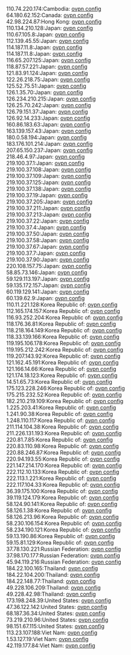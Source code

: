 110.74.220.174:Cambodia: [ovpn config](vpn/110_74_220_174.ovpn)  
64.180.62.152:Canada: [ovpn config](vpn/64_180_62_152.ovpn)  
42.98.224.87:Hong Kong: [ovpn config](vpn/42_98_224_87.ovpn)  
110.134.210.128:Japan: [ovpn config](vpn/110_134_210_128.ovpn)  
110.67.105.8:Japan: [ovpn config](vpn/110_67_105_8.ovpn)  
112.139.45.55:Japan: [ovpn config](vpn/112_139_45_55.ovpn)  
114.187.11.8:Japan: [ovpn config](vpn/114_187_11_8.ovpn)  
114.187.11.8:Japan: [ovpn config](vpn/114_187_11_8.ovpn)  
116.65.207.125:Japan: [ovpn config](vpn/116_65_207_125.ovpn)  
118.87.57.221:Japan: [ovpn config](vpn/118_87_57_221.ovpn)  
121.83.91.124:Japan: [ovpn config](vpn/121_83_91_124.ovpn)  
122.26.218.75:Japan: [ovpn config](vpn/122_26_218_75.ovpn)  
125.52.75.51:Japan: [ovpn config](vpn/125_52_75_51.ovpn)  
126.1.35.70:Japan: [ovpn config](vpn/126_1_35_70.ovpn)  
126.234.210.215:Japan: [ovpn config](vpn/126_234_210_215.ovpn)  
126.25.70.242:Japan: [ovpn config](vpn/126_25_70_242.ovpn)  
126.79.151.37:Japan: [ovpn config](vpn/126_79_151_37.ovpn)  
126.92.14.233:Japan: [ovpn config](vpn/126_92_14_233.ovpn)  
160.86.183.63:Japan: [ovpn config](vpn/160_86_183_63.ovpn)  
163.139.157.43:Japan: [ovpn config](vpn/163_139_157_43.ovpn)  
180.0.58.194:Japan: [ovpn config](vpn/180_0_58_194.ovpn)  
183.176.101.214:Japan: [ovpn config](vpn/183_176_101_214.ovpn)  
207.65.150.237:Japan: [ovpn config](vpn/207_65_150_237.ovpn)  
218.46.4.97:Japan: [ovpn config](vpn/218_46_4_97.ovpn)  
219.100.37.1:Japan: [ovpn config](vpn/219_100_37_1.ovpn)  
219.100.37.108:Japan: [ovpn config](vpn/219_100_37_108.ovpn)  
219.100.37.109:Japan: [ovpn config](vpn/219_100_37_109.ovpn)  
219.100.37.125:Japan: [ovpn config](vpn/219_100_37_125.ovpn)  
219.100.37.138:Japan: [ovpn config](vpn/219_100_37_138.ovpn)  
219.100.37.19:Japan: [ovpn config](vpn/219_100_37_19.ovpn)  
219.100.37.205:Japan: [ovpn config](vpn/219_100_37_205.ovpn)  
219.100.37.211:Japan: [ovpn config](vpn/219_100_37_211.ovpn)  
219.100.37.213:Japan: [ovpn config](vpn/219_100_37_213.ovpn)  
219.100.37.22:Japan: [ovpn config](vpn/219_100_37_22.ovpn)  
219.100.37.4:Japan: [ovpn config](vpn/219_100_37_4.ovpn)  
219.100.37.50:Japan: [ovpn config](vpn/219_100_37_50.ovpn)  
219.100.37.58:Japan: [ovpn config](vpn/219_100_37_58.ovpn)  
219.100.37.67:Japan: [ovpn config](vpn/219_100_37_67.ovpn)  
219.100.37.7:Japan: [ovpn config](vpn/219_100_37_7.ovpn)  
219.100.37.90:Japan: [ovpn config](vpn/219_100_37_90.ovpn)  
220.108.157.75:Japan: [ovpn config](vpn/220_108_157_75.ovpn)  
58.85.73.146:Japan: [ovpn config](vpn/58_85_73_146.ovpn)  
59.129.113.197:Japan: [ovpn config](vpn/59_129_113_197.ovpn)  
59.135.172.157:Japan: [ovpn config](vpn/59_135_172_157.ovpn)  
60.119.129.141:Japan: [ovpn config](vpn/60_119_129_141.ovpn)  
60.139.62.9:Japan: [ovpn config](vpn/60_139_62_9.ovpn)  
110.11.221.128:Korea Republic of: [ovpn config](vpn/110_11_221_128.ovpn)  
112.165.174.157:Korea Republic of: [ovpn config](vpn/112_165_174_157.ovpn)  
116.93.252.204:Korea Republic of: [ovpn config](vpn/116_93_252_204.ovpn)  
118.176.36.81:Korea Republic of: [ovpn config](vpn/118_176_36_81.ovpn)  
118.218.164.149:Korea Republic of: [ovpn config](vpn/118_218_164_149.ovpn)  
118.33.139.166:Korea Republic of: [ovpn config](vpn/118_33_139_166.ovpn)  
119.195.106.178:Korea Republic of: [ovpn config](vpn/119_195_106_178.ovpn)  
119.195.212.242:Korea Republic of: [ovpn config](vpn/119_195_212_242.ovpn)  
119.207.143.92:Korea Republic of: [ovpn config](vpn/119_207_143_92.ovpn)  
121.162.45.191:Korea Republic of: [ovpn config](vpn/121_162_45_191.ovpn)  
121.166.14.66:Korea Republic of: [ovpn config](vpn/121_166_14_66.ovpn)  
121.174.18.123:Korea Republic of: [ovpn config](vpn/121_174_18_123.ovpn)  
14.51.65.73:Korea Republic of: [ovpn config](vpn/14_51_65_73.ovpn)  
175.123.228.246:Korea Republic of: [ovpn config](vpn/175_123_228_246.ovpn)  
175.215.232.52:Korea Republic of: [ovpn config](vpn/175_215_232_52.ovpn)  
182.210.219.109:Korea Republic of: [ovpn config](vpn/182_210_219_109.ovpn)  
1.225.203.41:Korea Republic of: [ovpn config](vpn/1_225_203_41.ovpn)  
1.241.90.38:Korea Republic of: [ovpn config](vpn/1_241_90_38.ovpn)  
1.248.110.117:Korea Republic of: [ovpn config](vpn/1_248_110_117.ovpn)  
211.114.104.38:Korea Republic of: [ovpn config](vpn/211_114_104_38.ovpn)  
211.226.131.193:Korea Republic of: [ovpn config](vpn/211_226_131_193.ovpn)  
220.81.7.85:Korea Republic of: [ovpn config](vpn/220_81_7_85.ovpn)  
220.83.110.98:Korea Republic of: [ovpn config](vpn/220_83_110_98.ovpn)  
220.88.246.87:Korea Republic of: [ovpn config](vpn/220_88_246_87.ovpn)  
220.94.193.55:Korea Republic of: [ovpn config](vpn/220_94_193_55.ovpn)  
221.147.214.170:Korea Republic of: [ovpn config](vpn/221_147_214_170.ovpn)  
222.112.10.133:Korea Republic of: [ovpn config](vpn/222_112_10_133.ovpn)  
222.113.1.221:Korea Republic of: [ovpn config](vpn/222_113_1_221.ovpn)  
222.117.104.33:Korea Republic of: [ovpn config](vpn/222_117_104_33.ovpn)  
36.39.175.100:Korea Republic of: [ovpn config](vpn/36_39_175_100.ovpn)  
39.119.124.179:Korea Republic of: [ovpn config](vpn/39_119_124_179.ovpn)  
58.124.90.141:Korea Republic of: [ovpn config](vpn/58_124_90_141.ovpn)  
58.126.1.38:Korea Republic of: [ovpn config](vpn/58_126_1_38.ovpn)  
58.126.213.96:Korea Republic of: [ovpn config](vpn/58_126_213_96.ovpn)  
58.230.106.154:Korea Republic of: [ovpn config](vpn/58_230_106_154.ovpn)  
58.234.190.121:Korea Republic of: [ovpn config](vpn/58_234_190_121.ovpn)  
59.13.190.86:Korea Republic of: [ovpn config](vpn/59_13_190_86.ovpn)  
59.15.81.129:Korea Republic of: [ovpn config](vpn/59_15_81_129.ovpn)  
37.78.130.221:Russian Federation: [ovpn config](vpn/37_78_130_221.ovpn)  
37.98.170.177:Russian Federation: [ovpn config](vpn/37_98_170_177.ovpn)  
45.94.119.216:Russian Federation: [ovpn config](vpn/45_94_119_216.ovpn)  
184.22.100.165:Thailand: [ovpn config](vpn/184_22_100_165.ovpn)  
184.22.104.200:Thailand: [ovpn config](vpn/184_22_104_200.ovpn)  
184.22.148.77:Thailand: [ovpn config](vpn/184_22_148_77.ovpn)  
49.228.106.209:Thailand: [ovpn config](vpn/49_228_106_209.ovpn)  
49.228.42.98:Thailand: [ovpn config](vpn/49_228_42_98.ovpn)  
173.198.248.39:United States: [ovpn config](vpn/173_198_248_39.ovpn)  
47.36.122.142:United States: [ovpn config](vpn/47_36_122_142.ovpn)  
68.187.36.34:United States: [ovpn config](vpn/68_187_36_34.ovpn)  
73.219.210.96:United States: [ovpn config](vpn/73_219_210_96.ovpn)  
98.151.67.115:United States: [ovpn config](vpn/98_151_67_115.ovpn)  
113.23.107.188:Viet Nam: [ovpn config](vpn/113_23_107_188.ovpn)  
1.53.127.19:Viet Nam: [ovpn config](vpn/1_53_127_19.ovpn)  
42.119.177.84:Viet Nam: [ovpn config](vpn/42_119_177_84.ovpn)  
